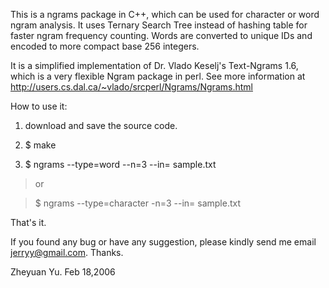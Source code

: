 This is a ngrams package in C++, which can be used for character or word ngram analysis. It uses Ternary Search Tree instead of hashing table for faster ngram frequency counting. Words are converted to unique IDs and encoded to more compact base 256 integers.

It is a simplified implementation of Dr. Vlado Keselj's Text-Ngrams 1.6, which is a very flexible Ngram package in perl. See more information at http://users.cs.dal.ca/~vlado/srcperl/Ngrams/Ngrams.html

How to use it:

1. download and save the source code.

2. $ make

3. $ ngrams --type=word --n=3 --in= sample.txt

> or

> $ ngrams --type=character -n=3 --in= sample.txt

That's it.

If you found any bug or have any suggestion, please kindly send me email jerryy@gmail.com. Thanks.

Zheyuan Yu. Feb 18,2006
